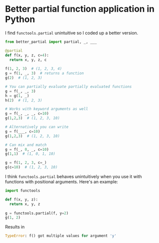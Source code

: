 # Better partial function application in Python

I find `functools.partial` unintuitive so I coded up a better version.

```python
from better_partial import partial, _, ___

@partial
def f(x, y, z, c=4):
  return x, y, z, c
  
f(1, 2, 3)  # (1, 2, 3, 4)
g = f(1, _, 3)  # returns a function
g(2)  # (1, 2, 3)

# You can partially evaluate partially evaluated functions
g = f(_, _, 3)
h = g(1, _)
h(2)  # (1, 2, 3)

# Works with keyword arguments as well
g = f(_, _, _, c=10)
g(1,2,3)  # (1, 2, 3, 10)

# Alternatively you can write
g = f(___, c=10)
g(1,2,3)  # (1, 2, 3, 10)

# Can mix and match
g = f(_, 0, _, c=10)
g(1,1)  # (1, 0, 1, 10)

g = f(1, 2, 3, c=_)
g(c=10)  # (1, 2, 3, 10)
```


I think `functools.partial` behaves unintuitively when you use it with functions with positional arguments. Here's an example:

```python
import functools

def f(x, y, z):
  return x, y, z
 
g = functools.partial(f, y=2)
g(1, 2)
```

Results in

```python
TypeError: f() got multiple values for argument 'y'
```
